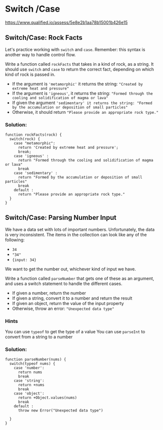 # Switch /Case

https://www.qualified.io/assess/5e8e2b1aa78b15001b426e15


## Switch/Case: Rock Facts
Let's practice working with `switch` and `case`. Remember: this syntax is another way to handle control flow.

Write a function called `rockFacts` that takes in a kind of rock, as a string. It should use `switch` and `case` to return the correct fact, depending on which kind of rock is passed in.

- If the argument is `'metamorphic'` it returns the string: `"Created by extreme heat and pressure"`
- If the argument is `'igneous'`, it returns the string: `"Formed through the cooling and solidification of magma or lava"`
- If given the argument `'sedimentary' it returns the string: "Formed by the accumulation or deposition of small particles"`
- Otherwise, it should return `"Please provide an appropriate rock type."`

### Solution: 
````
function rockFacts(rock) {
  switch(rock) {
    case "metamorphic":
      return 'Created by extreme heat and pressure';
      break;
    case 'igneous' :
      return "Formed through the cooling and solidification of magma or lava"
      break
    case 'sedimentary' :
      return "Formed by the accumulation or deposition of small particles" 
      break
    default :
      return "Please provide an appropriate rock type."
  }
}
````

## Switch/Case: Parsing Number Input
We have a data set with lots of important numbers. Unfortunately, the data is very inconsistent. The items in the collection can look like any of the following:

- `34`
- `"34"`
- `{input: 34}`

We want to get the number out, whichever kind of input we have.

Write a function called `parseNumber` that gets one of these as an argument, and uses a switch statement to handle the different cases.

- If given a number, return the number
- If given a string, convert it to a number and return the result
- If given an object, return the value of the input property
- Otherwise, throw an error: `"Unexpected data type"`

### Hints
You can use `typeof` to get the type of a value
You can use `parseInt` to convert from a string to a number

### Solution: 
````
function parseNumber(nums) {
  switch(typeof nums) {
    case 'number':
      return nums
      break
    case 'string':
      return +nums
      break
    case 'object':
      return +Object.values(nums)
      break
    default :
      throw new Error("Unexpected data type")
    
  }
}
````


